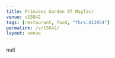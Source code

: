 ```yaml
---
title: Princess Garden Of Mayfair
venue: v15842
tags: [restaurant, food, "fhrs:413954"]
permalink: /v/15842/
layout: venue
---
```

null